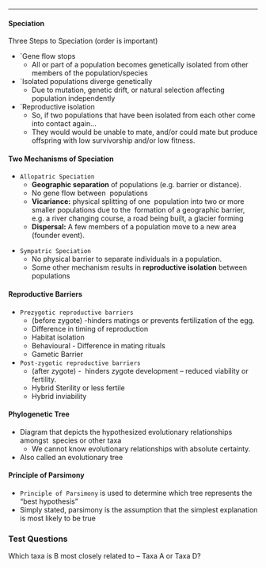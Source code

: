 ***
#### Speciation
Three Steps to Speciation (order is important) 
* `Gene flow stops
	* All or part of a population becomes genetically isolated from other members of the population/species
* `Isolated populations diverge genetically
	* Due to mutation, genetic drift, or natural selection affecting population independently
* `Reproductive isolation
	*  So, if two populations that have been isolated from each other come into contact again…
	- They would would be unable to mate, and/or could mate but produce offspring with low survivorship and/or low fitness.

#### Two Mechanisms of Speciation
* `Allopatric Speciation`
	* **Geographic separation** of populations (e.g. barrier or distance).
	- No gene flow between  populations
	- **Vicariance:** physical splitting of one  population into two or more  smaller populations due to the  formation of a geographic barrier, e.g. a river changing course, a road being built, a glacier forming
	- **Dispersal:** A few members of a population move to a new area (founder event).
- `Sympatric Speciation`
	- No physical barrier to separate individuals in a population.  
	- Some other mechanism results in **reproductive isolation** between populations

#### Reproductive Barriers
* `Prezygotic reproductive barriers` 
	* (before zygote) -hinders matings or prevents fertilization of the egg.
	* Difference in timing of reproduction
	* Habitat isolation
	* Behavioural - Difference in mating rituals
	* Gametic Barrier
* `Post-zygotic reproductive barriers`
	* (after zygote) -  hinders zygote development – reduced viability or fertility.
	* Hybrid Sterility or less fertile
	* Hybrid inviability

#### Phylogenetic Tree
* Diagram that depicts the hypothesized evolutionary relationships amongst  species or other taxa
	* We cannot know evolutionary relationships with absolute certainty.
* Also called an evolutionary tree

#### Principle of Parsimony
- `Principle of Parsimony` is used to determine which tree represents the “best hypothesis”
- Simply stated, parsimony is the assumption that the simplest explanation is most likely to be true

### Test Questions
Which taxa is B most closely related to – Taxa A or Taxa D?